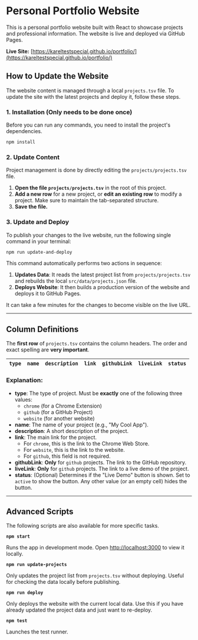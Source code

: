 # Personal Portfolio Website

This is a personal portfolio website built with React to showcase projects and professional information. The website is live and deployed via GitHub Pages.

**Live Site:** [https://kareltestspecial.github.io/portfolio/](https://kareltestspecial.github.io/portfolio/)

## How to Update the Website

The website content is managed through a local `projects.tsv` file. To update the site with the latest projects and deploy it, follow these steps.

### 1. Installation (Only needs to be done once)
Before you can run any commands, you need to install the project's dependencies.
```bash
npm install
```

### 2. Update Content
Project management is done by directly editing the `projects/projects.tsv` file.

1.  **Open the file `projects/projects.tsv`** in the root of this project.
2.  **Add a new row** for a new project, or **edit an existing row** to modify a project. Make sure to maintain the tab-separated structure.
3.  **Save the file.**

### 3. Update and Deploy
To publish your changes to the live website, run the following single command in your terminal:
```bash
npm run update-and-deploy
```
This command automatically performs two actions in sequence:
1.  **Updates Data**: It reads the latest project list from `projects/projects.tsv` and rebuilds the local `src/data/projects.json` file.
2.  **Deploys Website**: It then builds a production version of the website and deploys it to GitHub Pages.

It can take a few minutes for the changes to become visible on the live URL.

---

## Column Definitions

The **first row** of `projects.tsv` contains the column headers. The order and exact spelling are **very important**.

`type` | `name` | `description` | `link` | `githubLink` | `liveLink` | `status`
--- | --- | --- | --- | --- | --- | ---

### Explanation:

*   **type**: The type of project. Must be **exactly** one of the following three values:
    *   `chrome` (for a Chrome Extension)
    *   `github` (for a GitHub Project)
    *   `website` (for another website)
*   **name**: The name of your project (e.g., "My Cool App").
*   **description**: A short description of the project.
*   **link**: The main link for the project.
    *   For `chrome`, this is the link to the Chrome Web Store.
    *   For `website`, this is the link to the website.
    *   For `github`, this field is not required.
*   **githubLink**: **Only** for `github` projects. The link to the GitHub repository.
*   **liveLink**: **Only** for `github` projects. The link to a live demo of the project.
*   **status**: (Optional) Determines if the "Live Demo" button is shown. Set to `active` to show the button. Any other value (or an empty cell) hides the button.

---

## Advanced Scripts

The following scripts are also available for more specific tasks.

**`npm start`**

Runs the app in development mode. Open [http://localhost:3000](http://localhost:3000) to view it locally.

**`npm run update-projects`**

Only updates the project list from `projects.tsv` without deploying. Useful for checking the data locally before publishing.

**`npm run deploy`**

Only deploys the website with the current local data. Use this if you have already updated the project data and just want to re-deploy.

**`npm test`**

Launches the test runner.
